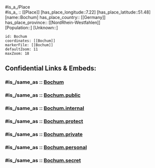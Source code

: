 ﻿---
confidential: public
isDeleted: false
location:
- 51.48
- 7.22
mapmarker: city
mapzoom:
- 7
- 12
SpocWebEntityId: 29243
tags:
- geo/City
type: City
---

#is_a_/Place  
#is_a_ :: [[Place]] 
[has_place_longitude::7.22] 
[has_place_latitude::51.48] 
[name::Bochum] 
has_place_country:: [[Germany]]  
has_place_province:: [[NordRhein-Westfahlen]]  
[Population::] 
[Unknown::] 


```leaflet
id: Bochum
coordinates: [[Bochum]] 
markerFile: [[Bochum]] 
defaultZoom: 11 
maxZoom: 18
```


## Confidential Links & Embeds: 

### #is_/same_as :: [Bochum](/_Standards/Earth/Continent/Europe/Europe~Central/Germany/Germany~West/Nordrhein-Westfalen/counties~NW/Bochum.md) 

### #is_/same_as :: [Bochum.public](/_public/Earth/Continent/Europe/Europe~Central/Germany/Germany~West/Nordrhein-Westfalen/counties~NW/Bochum.public.md) 

### #is_/same_as :: [Bochum.internal](/_internal/Earth/Continent/Europe/Europe~Central/Germany/Germany~West/Nordrhein-Westfalen/counties~NW/Bochum.internal.md) 

### #is_/same_as :: [Bochum.protect](/_protect/Earth/Continent/Europe/Europe~Central/Germany/Germany~West/Nordrhein-Westfalen/counties~NW/Bochum.protect.md) 

### #is_/same_as :: [Bochum.private](/_private/Earth/Continent/Europe/Europe~Central/Germany/Germany~West/Nordrhein-Westfalen/counties~NW/Bochum.private.md) 

### #is_/same_as :: [Bochum.personal](/_personal/Earth/Continent/Europe/Europe~Central/Germany/Germany~West/Nordrhein-Westfalen/counties~NW/Bochum.personal.md) 

### #is_/same_as :: [Bochum.secret](/_secret/Earth/Continent/Europe/Europe~Central/Germany/Germany~West/Nordrhein-Westfalen/counties~NW/Bochum.secret.md)

